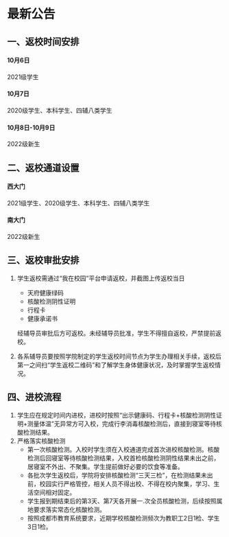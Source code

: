 # 最新公告
## 一、返校时间安排

#### 10月6日

2021级学生

#### 10月7日

2020级学生、本科学生、四辅八类学生

#### 10月8日-10月9日

2022级新生

## 二、返校通道设置

#### 西大门

2021级学生、2020级学生、本科学生、四辅八类学生

#### 南大门

2022级新生

## 三、返校审批安排

1. 学生返校需通过“我在校园”平台申请返校，并截图上传返校当日

   - 天府健康绿码
   - 核酸检测阴性证明<Badge type="tip" text="省内24h" vertical="middle" /><Badge type="tip" text="省外48h" vertical="middle" />
   - 行程卡
   - 健康承诺书

   经辅导员审批后方可返校。未经辅导员批准，学生不得擅自返校，严禁提前返校。

2. 各系辅导员要按照学院制定的学生返校时间节点为学生办理相关手续，返校后第一之间扫“学生返校二维码”和了解学生身体健康状况，及时掌握学生返校情况。

## 四、进校流程

1. 学生应在规定时间内进校，进校时按照“出示健康码、行程卡+核酸检测阴性证明<Badge type="tip" text="省内24h" vertical="middle" /><Badge type="tip" text="省外48h" vertical="middle" />+测量体温”无异常方可入校，完成行李消毒核酸检测后，直接到寝室等待核酸检测结果。
2. 严格落实核酸检测
   - 第一次核酸检测。入校时学生须在入校通道完成首次进校核酸检测。核酸检测后回寝室等待核酸检测结果，入校首检核酸检测阴性结果未出之前，居寝室不外出、不聚集。学生提前做好必要的饮食等准备。
   - 各批次学生返校后，学院将安排核酸检测“三天三检”，在检测结果未出前，校园实行严格管控，相关人员不得出校、不得在校内聚集，学习、生活空间相对固定。
   - 学生报到期结束后的第3天、第7天各开展一.次全员核酸检测，后续按照属地要求落实常态化核酸检测。
   - 按照成都市教育系统要求，近期学校核酸检测频次为教职工2日1检、学生3日1检。 

